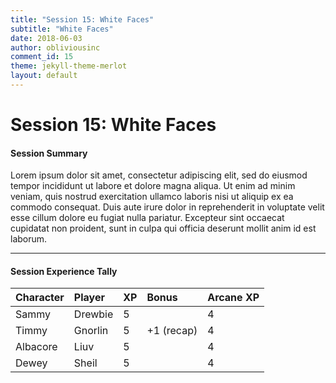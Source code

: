 ```yaml
---
title: "Session 15: White Faces"
subtitle: "White Faces"
date: 2018-06-03
author: obliviousinc
comment_id: 15
theme: jekyll-theme-merlot
layout: default
---
```


# Session 15: White Faces

#### Session Summary

Lorem ipsum dolor sit amet, consectetur adipiscing elit, sed do eiusmod tempor incididunt ut labore et dolore magna aliqua. Ut enim ad minim veniam, quis nostrud exercitation ullamco laboris nisi ut aliquip ex ea commodo consequat. Duis aute irure dolor in reprehenderit in voluptate velit esse cillum dolore eu fugiat nulla pariatur. Excepteur sint occaecat cupidatat non proident, sunt in culpa qui officia deserunt mollit anim id est laborum.

* * *

#### Session Experience Tally

| Character | Player  | XP  | Bonus      | Arcane XP |
|:--------- |:------- |:--- |:---------- |:--------- |
| Sammy     | Drewbie | 5   |            | 4         |
| Timmy     | Gnorlin | 5   | +1 (recap) | 4         |
| Albacore  | Liuv    | 5   |            | 4         |
| Dewey     | Sheil   | 5   |            | 4         |